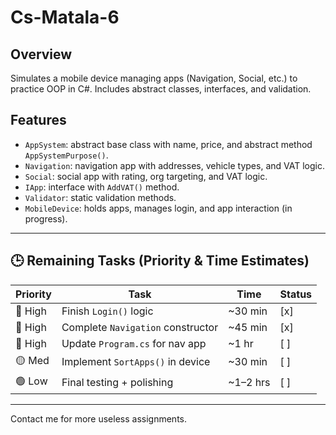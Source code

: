 # Cs-Matala-6

## Overview

Simulates a mobile device managing apps (Navigation, Social, etc.) to practice OOP in C#. Includes abstract classes, interfaces, and validation.

## Features

- `AppSystem`: abstract base class with name, price, and abstract method `AppSystemPurpose()`.
- `Navigation`: navigation app with addresses, vehicle types, and VAT logic.
- `Social`: social app with rating, org targeting, and VAT logic.
- `IApp`: interface with `AddVAT()` method.
- `Validator`: static validation methods.
- `MobileDevice`: holds apps, manages login, and app interaction (in progress).

---

## 🕒 Remaining Tasks (Priority & Time Estimates)

| Priority | Task                            | Time     | Status |
|----------|----------------------------------|----------|--------|
| 🔴 High  | Finish `Login()` logic           | ~30 min  | [x]    |
| 🔴 High  | Complete `Navigation` constructor| ~45 min  | [x]    |
| 🔴 High  | Update `Program.cs` for nav app  | ~1 hr    | [ ]    |
| 🟡 Med   | Implement `SortApps()` in device | ~30 min  | [ ]    |
| 🟢 Low   | Final testing + polishing        | ~1–2 hrs | [ ]    |

---

Contact me for more useless assignments. <ContactMeButton>